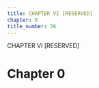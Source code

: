 ```yaml
---
title: CHAPTER VI [RESERVED]
chapter: 0
title_number: 36
---
```


CHAPTER VI [RESERVED]

# Chapter 0

